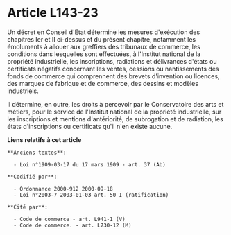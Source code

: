 # Article L143-23

Un décret en Conseil d'Etat détermine les mesures d'exécution des chapitres Ier et II ci-dessus et du présent chapitre,
notamment les émoluments à allouer aux greffiers des tribunaux de commerce, les conditions dans lesquelles sont effectuées, à
l'Institut national de la propriété industrielle, les inscriptions, radiations et délivrances d'états ou certificats négatifs
concernant les ventes, cessions ou nantissements des fonds de commerce qui comprennent des brevets d'invention ou licences,
des marques de fabrique et de commerce, des dessins et modèles industriels.

Il détermine, en outre, les droits à percevoir par le Conservatoire des arts et métiers, pour le service de l'Institut
national de la propriété industrielle, sur les inscriptions et mentions d'antériorité, de subrogation et de radiation, les
états d'inscriptions ou certificats qu'il n'en existe aucune.

**Liens relatifs à cet article**

	**Anciens textes**:

	  - Loi n°1909-03-17 du 17 mars 1909 - art. 37 (Ab)

	**Codifié par**:

	  - Ordonnance 2000-912 2000-09-18
	  - Loi n°2003-7 2003-01-03 art. 50 I (ratification)

	**Cité par**:

	  - Code de commerce - art. L941-1 (V)
	  - Code de commerce. - art. L730-12 (M)

